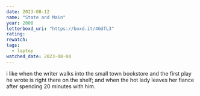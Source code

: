 ```yaml
---
date: 2023-08-12
name: "State and Main"
year: 2000
letterboxd_uri: "https://boxd.it/4GdfL3"
rating: 
rewatch: 
tags:
  - laptop
watched_date: 2023-08-04
---
```


i like when the writer walks into the small town bookstore and the first play he wrote is right there on the shelf; and when the hot lady leaves her fiance after spending 20 minutes with him.
